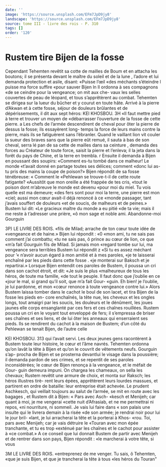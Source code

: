 ```yaml
---
date: ''
image: 'https://source.unsplash.com/EFm7JpD9jy8'
landscape: 'https://source.unsplash.com/EFm7JpD9jy8'
source: tome III - livre des rois - P. 310
tags: []
order: '120'
---
```


# Rustem tire Bijen de la fosse

Cependant Tehemten revêtit sa cotte de mailles de
Boum et en attacha les boutons; il se présenta devant le maître du soleil et de la lune , l’adore et lui
demanda protection et asile, disant: «Puisse l’œil
«des méchants s’éteindre l puisse ma force suffire
«pour sauver Bijen ln Il ordonna à ses compagnons «de se ceindre pour la vengeance; on mit aux che- vaux les selles couvertes de peau de léopard, et tous s’apprêtèrent au combat. Tehemten se dirigea sur la lueur du bûcher et y courut en toute hâte. Arrivé à
la pierre d’Akwan et à cette fosse, séjour de douleurs brûlantes et de dépérissements, il dit aux sept héros:
KEI KHOSBOU. 3H «Il faut mettre pied à terre et trouver un moyen de
«débarrasser l’ouverture de la fosse de cette pierre. a Les chefs de l’armée descendirent de cheval pour
ôter la pierre de dessus la fosse; ils essayèrent long- temps la force de leurs mains contre la pierre, mais ils se fatiguèrent sans l’ébranler. Quand le vaillant
lion vit couler la sueur des braves sans que la pierre eût remué, il sauta à bas de son cheval, serra lé
pan de sa cette de mailles dans sa ceinture , demanda des forces au Créateur de toute force, saisit la pierre
et l’enleva; il la jeta dans la forêt du pays de Chine,
et la terre en trembla. r
Ensuite il demanda à Bijen en poussant des soupirs:
«Comment es-tu tombé dans ce malheur! Le monde «t’avait donné en partage toutes ses délices; comment
«donc lui as-tu pris des mains la coupe de poison?» Bijen répondit de sa fosse ténébreuse: « Comment le «Pehlewan se trouve-t-il de cette route fatigante? «Aussitôt que mon oreille a été frappée de tes cris,
«tout le poison dont m’abreuve le monde est devenu «pour moi du miel. Tu vois quelle est ma demeure; «des fers sont pour moi la terre, une pierre est mon «ciel; aussi mon cœur avait-il déjà renoncé à ce «monde passager, tant j’avais souffert de douleurs
«et de soucis, de malheurs et de peines.» Bustem lui dit: «Le gracieux maître du monde a eu pitié
«de ta vie; mais il me reste à t’adresser une prière,
«ô mon sage et noble ami. Abandonne-moi Gourguin

3P) LE LIVRE DES ROIS.
«fils de Milad; arrache de ton cœur toute idée de
«vengeance et de haine.» Bijen lui répondit : «0 «mon ami, tu ne sais pas comment j’ai combattu; «tu ne sais pas, ô prince au cœur de lion, ce que «m’a fait Gourguin fils de Milad. Si jamais mon «regard tombe sur lui, ma vengeance sera terribles Bustem lui répondit z «Si tu es assez méchant pour
’« n’avoir aucun égard à mon amitié et à mes paroles,
«je te laisserai enchaîné par les pieds dans cette fosse .
«je monterai sur Baksch et je repartirai.» Lorsque Bijen entendit ces paroles de Bustem, il poussa un cri dans son cachot étroit, et dit: «Je suis le plus «malheureux de tous les héros, de toute ma famille,
«de tout le peuple. Il faut donc que j’oublie en ce
«jour le mal, si grand qu’il soit, que m’a fait Gour-
«guin. Eh bien! je l’oublie, je lui pardonne, et mon «cœur renonce à toute vengeance contre lui.»
Alors Bustem laissa tomber dans le cachot le boul de son lacet, et tira Bijen de la fosse les pieds en- core enchaînés, la tête nue, les cheveux et les ongles
longs, tout amaigri par les soucis, les douleurs et le dénûment, les joues jaunes elle corps ensanglanté par
ces fers et ces chaînes rouillées. Rustem poussa un
cri en le voyant tout enveloppé de fers; il s’empressa de briser ses chaînes et ses liens, et de lui ôter les anneaux qui enserraient ses pieds.
Ils se rendirent du cachot à la maison de Bustem; d’un côté du Pehlewan se tenait Bijen, de l’autre celle

KEl KHOSBOU. 313 qui l’avait servi. Les deux jeunes gens racontèrent à
Bustem toute leur histoire, le cœur et l’âme navrés. Tehemten ordonna qu’on lavât la tête à Bijen et
qu’on le couvrit de vêtements neufs. Gourguin s’ap-
procha de Bijen et se prosterna devantlui le visage dans la poussière; il demanda pardon de ses crimes, et se repentit de ses paroles inconsidérées; le cœur de
Bijen renonça à la vengeance, et le méfait de Gour-
guin demeura impuni. On chargea les chameaux, on sella les chevaux; Rustem revêtit une armure de choix, et monta sur Raksch; les héros illustres tirè- rent leurs épées, apprêtèrent leurs lourdes massues,
et partirent en ordre de bataille: leur entreprise était achevée. Le prudent Aschkesch, qui veillait toujours au salut de l’armée, se mit en route avec
les bagages , et Rustem dit à Bijen: « Pars avec Asch- «kesch et Menijeh; car quant à moi, je me vengerai «cette nuit d’Afrasiab, et ne me permettrai ni repos,
«ni nourriture, ni sommeil. Je vais lui faire dans « son palais une insulte qui le livrera demain à la risée
«de son armée; je rendrai noir pour lui le jour bril- «lant, je lui arracherai la tête et la porterai à Khos- «rou. Toi, pars avec Menijeh; car je vais détruire le «Touran avec mon épée tranchante, et tu es trop «exténué par les chaînes et le cachot pour assister à
«ce combat.» A ce conseil que lui donnait Bustem
de partir avec Menijeh et de rentrer dans son pays, Bijen répondit : «le marcherai à votre tête, si vous

3M LE LIVRE DES ROIS. «entreprenez de me venger. Tu sais, ô Tehemten, «que je suis Bijen, et que je trancherai la tête à tous «les héros du Touran"
